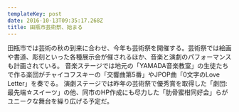 ```yaml
---
templateKey: post
date: 2016-10-13T09:35:17.268Z
title: 田瓶市芸術祭、始まる
---
```

田瓶市では芸術の秋の到来に合わせ、今年も芸術祭を開催する。芸術祭では絵画や書道、彫刻といった各種展示会が催されるほか、音楽と演劇のパフォーマンスも計画されている。
音楽ステージでは地元の「YAMADA音楽教室」の生徒たちで作る楽団がチャイコフスキーの「交響曲第5番」やJPOP曲「0文字のLove Letter」を奏でる。
演劇ステージでは昨年の芸術祭で優秀賞を取得した「劇団:最先端☆スイーツ」の他、同市のHP作成にも尽力した「肋骨蜜柑同好会」らがユニークな舞台を繰り広げる予定だ。